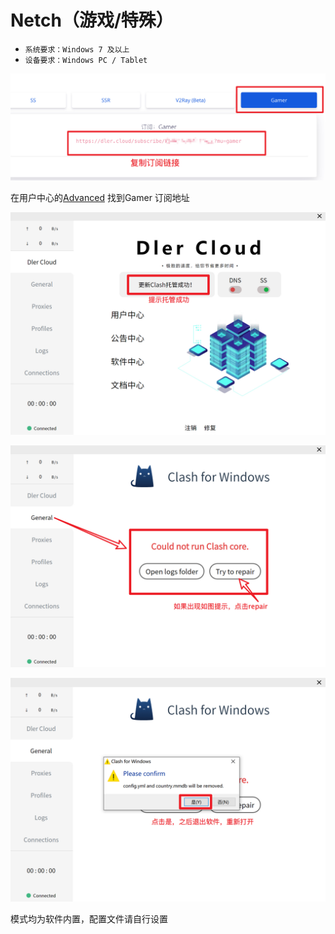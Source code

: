 # Netch（游戏/特殊）



* `系统要求：Windows 7 及以上`
* `设备要求：Windows PC / Tablet`

![](../../.gitbook/assets/1%20%283%29.jpg)

在用户中心的[Advanced](https://dlercloud.com/user#all_advanced) 找到Gamer 订阅地址

![](../../.gitbook/assets/2.jpg)

![](../../.gitbook/assets/3%20%282%29.jpg)

![](../../.gitbook/assets/4%20%281%29.jpg)

模式均为软件内置，配置文件请自行设置

